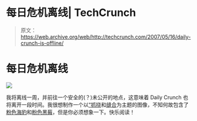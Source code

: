 # 每日危机离线| TechCrunch

> 原文：<https://web.archive.org/web/http://techcrunch.com/2007/05/16/daily-crunch-is-offline/>

# 每日危机离线

![](img/d8dd0b046b96834a6eae0b9cec7a2991.png)

我将离线一周，并前往一个安全的(？)未公开的地点，这意味着 Daily Crunch 也将离开一段时间。我很想制作一个以[“抓挠](https://web.archive.org/web/20130628134605/http://crunchgear.com/2007/05/15/scratch-because-your-kid-cant-do-fortran/)和[缝合](https://web.archive.org/web/20130628134605/http://crunchgear.com/2007/05/15/stitch-customizable-glasses-sew-your-very-own-catchphrase-into-your-frames/)为主题的图像，不知何故包含了[粉色海豹](https://web.archive.org/web/20130628134605/http://crunchgear.com/2007/05/15/pink-seal-pendant-really-a-tazer/)和[粉色黑莓](https://web.archive.org/web/20130628134605/http://crunchgear.com/2007/05/15/blackberry-8120-to-replace-the-pearl/)，但是你必须想象一下。快乐阅读！